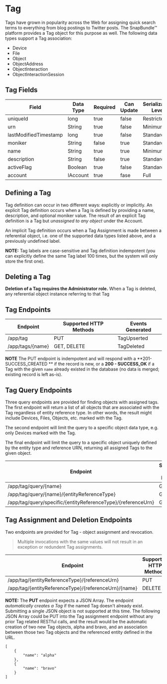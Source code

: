 # Tag
Tags have grown in popularity across the Web for assigning quick search terms to everything from blog postings to Twitter posts. The SnapBundle™ platform provides a Tag object for this purpose as well. The following data types support a Tag association:

* Device
* File
* Object
* ObjectAddress
* ObjectInteraction
* ObjectInteractionSession
    
## Tag Fields

Field | Data Type | Required | Can Update | Serialization Level | Default Value
------------ | ------------- | ------------ | ------------ | ------------ | ------------
uniqueId | long  | true | false | Restricted | Generated
urn | String  | true | false | Minimum | Generated
lastModifiedTimestamp | long   | true | false | Standard | Generated
moniker | String  | false | true | Standard | null
name | String  | true | true | Minimum | 
description | String  | false | true | Standard | 
activeFlag | Boolean  | true | false | Standard  | 
account | IAccount  | true | fase | Full | Generated

## Defining a Tag    
Tag definition can occur in two different ways: explicitly or implicitly. An explicit Tag definition occurs when a Tag is defined by providing a name, description, and optional moniker value. The result of an explicit Tag definition is a Tag but _unassigned to any object_ under the Account.

An implicit Tag definition occurs when a Tag Assignment is made between a referential object, i.e. one of the supported data types listed above, and a previously undefined label.

**NOTE:** Tag labels are case-sensitive and Tag definition indempotent (you can explicitly define the same Tag label 100 times, but the system will only store the first one).

## Deleting a Tag
**Deletion of a Tag requires the Administrator role.** When a Tag is deleted, any referential object instance referring to that Tag  


## Tag Endpoints

Endpoint | Supported HTTP Methods | Events Generated
------------ | ------------- | ------------
/app/tag | PUT  | TagUpserted
/app/tags/{name} | GET, DELETE | TagDeleted 

**NOTE** The PUT endpoint is indempotent and will respond with a **201- SUCCESS_CREATED ** if the record is new, or a **200 - SUCCESS_OK** if a Tag with the given `name` already existed in the database (no data is merged; existing record is left as-is).

## Tag Query Endpoints
Three query endpoints are provided for finding objects with assigned tags. The first endpoint will return a list of all objects that are associated with the Tag regardless of entity reference type. In other words, the result might include Devices, Files, Objects, etc. marked with the Tag.

The second endpoint will limit the query to a specific object data type, e.g. only Devices marked with the Tag.

The final endpoint will limit the query to a specific object uniquely defined by the entity type and reference URN, returning all assigned Tags to the given object.
 
Endpoint | Supported HTTP Methods | Events Generated
------------ | ------------- | ------------
/app/tag/query/{name} | GET |
/app/tag/query/{name}/{entityReferenceType} | GET |
/app/tag/query/specific/{entityReferenceType}/{referenceUrn} | GET |

## Tag Assignment and Deletion Endpoints
Two endpoints are provided for Tag - object assignment and revocation. 

> Multiple invocations with the same values will not result in an exception or redundent Tag assignments.  

Endpoint | Supported HTTP Methods | Events Generated
------------ | ------------- | ------------
/app/tag/{entityReferenceType}/{referenceUrn} | PUT  | TagAssigned
/app/tag/{entityReferenceType}/{referenceUrn}/{name} | DELETE | TagRevoked 

**NOTE:** The **PUT** endpoint expects a JSON Array.  The endpoint _automatically creates a Tag_ if the named Tag doesn't already exist. Submitting a single JSON object is not supported at this time. The following JSON Array could be PUT into the Tag assignment endpoint without any prior Tag related RESTful calls, and the result would be the automatic creation of two new Tag objects, alpha and bravo, and an association between those two Tag objects and the referenced entity defined in the URL.

````
[
    {
        "name": "alpha"
    },
    {
        "name": "bravo"
    }
]
````

